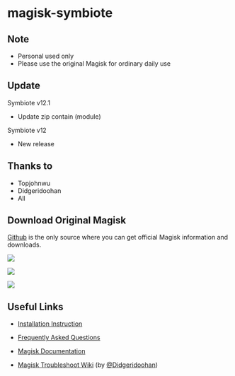 # magisk-symbiote

## Note
- Personal used only
- Please use the original Magisk for ordinary daily use 

## Update
 Symbiote v12.1
 - Update zip contain (module)

 Symbiote v12
 - New release

## Thanks to
- Topjohnwu
- Didgeridoohan
- All

## Download Original Magisk

[Github](https://github.com/topjohnwu/Magisk/) is the only source where you can get official Magisk information and downloads.

[![](https://img.shields.io/badge/Magisk-v23.0-blue)](https://github.com/topjohnwu/Magisk/releases/tag/v23.0)

[![](https://img.shields.io/badge/Magisk%20Beta-v23.0-blue)](https://github.com/topjohnwu/Magisk/releases/tag/v23.0)

[![](https://img.shields.io/badge/Magisk-Canary-red)](https://raw.githubusercontent.com/topjohnwu/magisk-files/canary/app-debug.apk)

## Useful Links

- [Installation Instruction](https://topjohnwu.github.io/Magisk/install.html)

- [Frequently Asked Questions](https://topjohnwu.github.io/Magisk/faq.html)

- [Magisk Documentation](https://topjohnwu.github.io/Magisk/)

- [Magisk Troubleshoot Wiki](https://www.didgeridoohan.com/magisk/HomePage) (by [@Didgeridoohan](https://github.com/Didgeridoohan))

